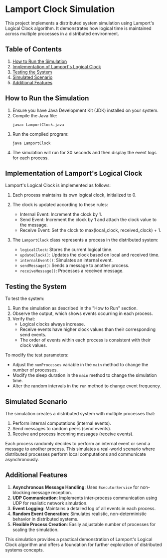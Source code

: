 # Lamport Clock Simulation

This project implements a distributed system simulation using Lamport's Logical Clock algorithm. It demonstrates how logical time is maintained across multiple processes in a distributed environment.

## Table of Contents
1. [How to Run the Simulation](#how-to-run-the-simulation)
2. [Implementation of Lamport's Logical Clock](#implementation-of-lamports-logical-clock)
3. [Testing the System](#testing-the-system)
4. [Simulated Scenario](#simulated-scenario)
5. [Additional Features](#additional-features)

## How to Run the Simulation

1. Ensure you have Java Development Kit (JDK) installed on your system.
2. Compile the Java file:
   ```
   javac LamportClock.java
   ```
3. Run the compiled program:
   ```
   java LamportClock
   ```
4. The simulation will run for 30 seconds and then display the event logs for each process.

## Implementation of Lamport's Logical Clock

Lamport's Logical Clock is implemented as follows:

1. Each process maintains its own logical clock, initialized to 0.
2. The clock is updated according to these rules:
   - Internal Event: Increment the clock by 1.
   - Send Event: Increment the clock by 1 and attach the clock value to the message.
   - Receive Event: Set the clock to max(local_clock, received_clock) + 1.

3. The `LamportClock` class represents a process in the distributed system:
   - `logicalClock`: Stores the current logical time.
   - `updateClock()`: Updates the clock based on local and received time.
   - `internalEvent()`: Simulates an internal event.
   - `sendMessage()`: Sends a message to another process.
   - `receiveMessage()`: Processes a received message.

## Testing the System

To test the system:

1. Run the simulation as described in the "How to Run" section.
2. Observe the output, which shows events occurring in each process.
3. Verify that:
   - Logical clocks always increase.
   - Receive events have higher clock values than their corresponding send events.
   - The order of events within each process is consistent with their clock values.

To modify the test parameters:
- Adjust the `numProcesses` variable in the `main` method to change the number of processes.
- Modify the sleep duration in the `main` method to change the simulation time.
- Alter the random intervals in the `run` method to change event frequency.

## Simulated Scenario

The simulation creates a distributed system with multiple processes that:
1. Perform internal computations (internal events).
2. Send messages to random peers (send events).
3. Receive and process incoming messages (receive events).

Each process randomly decides to perform an internal event or send a message to another process. This simulates a real-world scenario where distributed processes perform local computations and communicate asynchronously.

## Additional Features

1. **Asynchronous Message Handling**: Uses `ExecutorService` for non-blocking message reception.
2. **UDP Communication**: Implements inter-process communication using UDP for realistic network simulation.
3. **Event Logging**: Maintains a detailed log of all events in each process.
4. **Random Event Generation**: Simulates realistic, non-deterministic behavior in distributed systems.
5. **Flexible Process Creation**: Easily adjustable number of processes for scaling the simulation.

This simulation provides a practical demonstration of Lamport's Logical Clock algorithm and offers a foundation for further exploration of distributed systems concepts.
